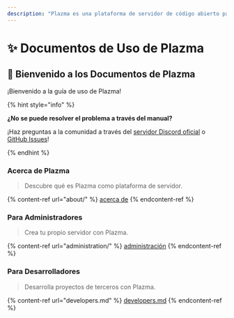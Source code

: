 ```yaml
---
description: "Plazma es una plataforma de servidor de código abierto para Minecraft: Java Edition que agrega optimización experimental basada en papel y personalización de varios mecanismos de juego."
---
```


# ✨ Documentos de Uso de Plazma

## 👋 Bienvenido a los Documentos de Plazma

¡Bienvenido a la guía de uso de Plazma!

{% hint style="info" %}

**¿No se puede resolver el problema a través del manual?**

¡Haz preguntas a la comunidad a través del [servidor Discord oficial](https://discord.gg/MmfC52K8A8) o [GitHub Issues](https://github.com/PlazmaMC/PlazmaBukkit/issues)!

{% endhint %}

### Acerca de Plazma

> Descubre qué es Plazma como plataforma de servidor.

{% content-ref url="about/" %}
[acerca de](about/)
{% endcontent-ref %}

### Para Administradores

> Crea tu propio servidor con Plazma.

{% content-ref url="administration/" %}
[administración](administration/)
{% endcontent-ref %}

### Para Desarrolladores

> Desarrolla proyectos de terceros con Plazma.

{% content-ref url="developers.md" %}
[developers.md](developers.md)
{% endcontent-ref %}
